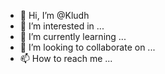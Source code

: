 - 👋 Hi, I’m @Kludh
- 👀 I’m interested in ...
- 🌱 I’m currently learning ...
- 💞️ I’m looking to collaborate on ...
- 📫 How to reach me ...

<!---
Kludh/Kludh is a ✨ special ✨ repository because its `README.md` (this file) appears on your GitHub profile.
You can click the Preview link to take a look at your changes.
--->
